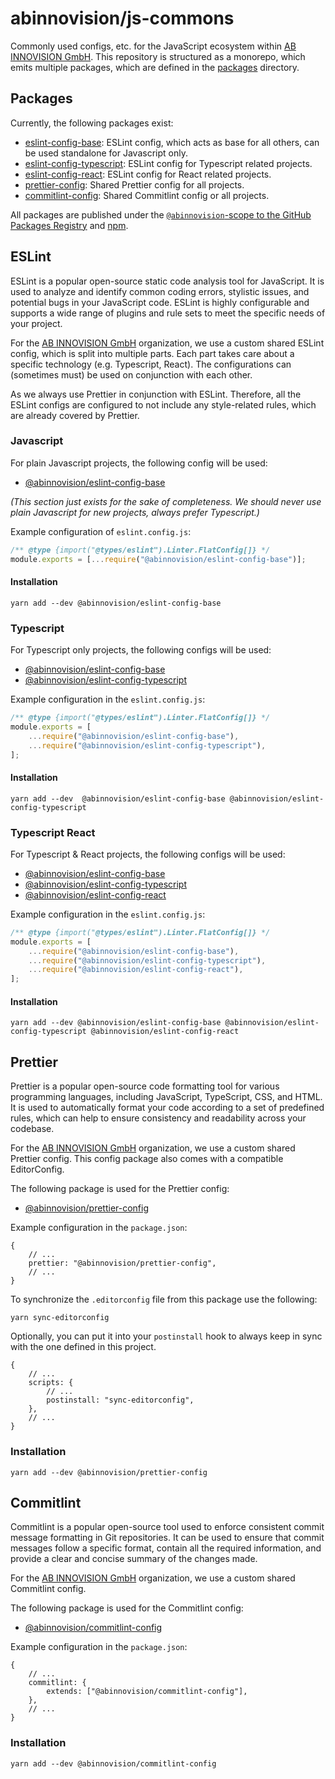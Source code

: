 # abinnovision/js-commons

Commonly used configs, etc. for the JavaScript ecosystem
within [AB INNOVISION GmbH](https://github.com/abinnovision). This repository is
structured as a monorepo, which emits multiple packages, which are defined in
the [packages](./packages) directory.

## Packages

Currently, the following packages exist:

- [eslint-config-base](./packages/eslint-config-base): ESLint config, which acts
  as base for all others, can be used standalone for Javascript only.
- [eslint-config-typescript](./packages/eslint-config-typescript): ESLint config
  for Typescript related projects.
- [eslint-config-react](./packages/eslint-config-react): ESLint config for React
  related projects.
- [prettier-config](./packages/prettier-config): Shared Prettier config for all
  projects.
- [commitlint-config](./packages/commitlint-config): Shared Commitlint config or
  all projects.

All packages are published under the [`@abinnovision`-scope to the GitHub
Packages Registry](https://github.com/orgs/abinnovision/packages)
and [npm](https://www.npmjs.com/).

## ESLint

ESLint is a popular open-source static code analysis tool for JavaScript. It is
used to analyze and identify common coding errors, stylistic issues, and
potential bugs in your JavaScript code. ESLint is highly configurable and
supports a wide range of plugins and rule sets to meet the specific needs of
your project.

For the [AB INNOVISION GmbH](https://github.com/abinnovision) organization, we
use a custom shared ESLint config, which is split into multiple parts.
Each part takes care about a specific technology (e.g. Typescript, React).
The configurations can (sometimes must) be used on conjunction with each other.

As we always use Prettier in conjunction with ESLint. Therefore, all the ESLint
configs are configured to not include any style-related rules, which are already
covered by Prettier.

### Javascript

For plain Javascript projects, the following config will be used:

- [@abinnovision/eslint-config-base](./packages/eslint-config-base)

_(This section just exists for the sake of completeness. We should never use
plain Javascript for new projects, always prefer Typescript.)_

Example configuration of `eslint.config.js`:

```javascript
/** @type {import("@types/eslint").Linter.FlatConfig[]} */
module.exports = [...require("@abinnovision/eslint-config-base")];
```

#### Installation

```shell
yarn add --dev @abinnovision/eslint-config-base
```

### Typescript

For Typescript only projects, the following configs will be used:

- [@abinnovision/eslint-config-base](./packages/eslint-config-base)
- [@abinnovision/eslint-config-typescript](./packages/eslint-config-typescript)

Example configuration in the `eslint.config.js`:

```javascript
/** @type {import("@types/eslint").Linter.FlatConfig[]} */
module.exports = [
	...require("@abinnovision/eslint-config-base"),
	...require("@abinnovision/eslint-config-typescript"),
];
```

#### Installation

```shell
yarn add --dev	@abinnovision/eslint-config-base @abinnovision/eslint-config-typescript
```

### Typescript React

For Typescript & React projects, the following configs will be used:

- [@abinnovision/eslint-config-base](./packages/eslint-config-base)
- [@abinnovision/eslint-config-typescript](./packages/eslint-config-typescript)
- [@abinnovision/eslint-config-react](./packages/eslint-config-react)

Example configuration in the `eslint.config.js`:

```javascript
/** @type {import("@types/eslint").Linter.FlatConfig[]} */
module.exports = [
	...require("@abinnovision/eslint-config-base"),
	...require("@abinnovision/eslint-config-typescript"),
	...require("@abinnovision/eslint-config-react"),
];
```

#### Installation

```shell
yarn add --dev @abinnovision/eslint-config-base @abinnovision/eslint-config-typescript @abinnovision/eslint-config-react
```

## Prettier

Prettier is a popular open-source code formatting tool for various programming
languages, including JavaScript, TypeScript, CSS, and HTML. It is used to
automatically format your code according to a set of predefined rules, which can
help to ensure consistency and readability across your codebase.

For the [AB INNOVISION GmbH](https://github.com/abinnovision) organization, we
use a
custom shared Prettier config. This config package also comes with a compatible
EditorConfig.

The following package is used for the Prettier config:

- [@abinnovision/prettier-config](./packages/prettier-config)

Example configuration in the `package.json`:

```json5
{
	// ...
	prettier: "@abinnovision/prettier-config",
	// ...
}
```

To synchronize the `.editorconfig` file from this package use the following:

```shell
yarn sync-editorconfig
```

Optionally, you can put it into your `postinstall` hook to always keep in sync
with the one defined in this project.

```json5
{
	// ...
	scripts: {
		// ...
		postinstall: "sync-editorconfig",
	},
	// ...
}
```

### Installation

```shell
yarn add --dev @abinnovision/prettier-config
```

## Commitlint

Commitlint is a popular open-source tool used to enforce consistent commit
message formatting in Git repositories. It can be used to ensure that commit
messages follow a specific format, contain all the required information, and
provide a clear and concise summary of the changes made.

For the [AB INNOVISION GmbH](https://github.com/abinnovision) organization, we
use a
custom shared Commitlint config.

The following package is used for the Commitlint config:

- [@abinnovision/commitlint-config](./packages/commitlint-config)

Example configuration in the `package.json`:

```json5
{
	// ...
	commitlint: {
		extends: ["@abinnovision/commitlint-config"],
	},
	// ...
}
```

### Installation

```shell
yarn add --dev @abinnovision/commitlint-config
```

